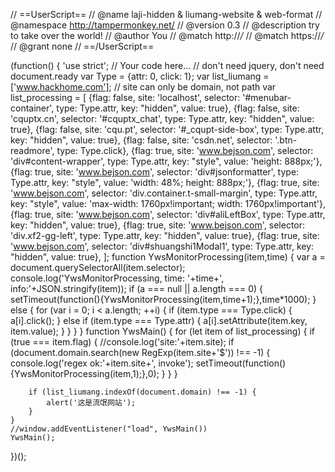 // ==UserScript==
// @name         laji-hidden & liumang-website & web-format
// @namespace    http://tampermonkey.net/
// @version      0.3
// @description  try to take over the world!
// @author       You
// @match        http://*/*
// @match        https://*/*
// @grant        none
// ==/UserScript==

(function() {
    'use strict';
    // Your code here...
    // don't need jquery, don't need document.ready
    var Type = {attr: 0, click: 1};
    var list_liumang = ['www.hackhome.com'];
    // site can only be domain, not path
    var list_processing = [
                           {flag: false, site: 'localhost', selector: '#menubar-container', type: Type.attr, key: "hidden", value: true},
                           {flag: false, site: 'cquptx.cn', selector: '#cquptx_chat', type: Type.attr, key: "hidden", value: true},
                           {flag: false, site: 'cqu.pt', selector: '#_cqupt-side-box', type: Type.attr, key: "hidden", value: true},
                           {flag: false, site: 'csdn.net', selector: '.btn-readmore', type: Type.click},
                           {flag: true, site: 'www.bejson.com', selector: 'div#content-wrapper', type: Type.attr, key: "style", value: 'height: 888px;'},
                           {flag: true, site: 'www.bejson.com', selector: 'div#jsonformatter', type: Type.attr, key: "style", value: 'width: 48%; height: 888px;'},
                           {flag: true, site: 'www.bejson.com', selector: 'div.container.t-small-margin', type: Type.attr, key: "style", value: 'max-width: 1760px!important; width: 1760px!important'},
                           {flag: true, site: 'www.bejson.com', selector: 'div#aliLeftBox', type: Type.attr, key: "hidden", value: true},
                           {flag: true, site: 'www.bejson.com', selector: 'div.xf2-gg-left', type: Type.attr, key: "hidden", value: true},
                           {flag: true, site: 'www.bejson.com', selector: 'div#shuangshi1Modal1', type: Type.attr, key: "hidden", value: true},
                    ];
    function YwsMonitorProcessing(item,time) {
        var a = document.querySelectorAll(item.selector);
        console.log('YwsMonitorProcessing, time: '+time+', info:'+JSON.stringify(item));
        if (a === null || a.length === 0) {
            setTimeout(function(){YwsMonitorProcessing(item,time+1);},time*1000);
        } else {
            for (var i = 0; i < a.length; ++i) {
                if (item.type === Type.click) {
                    a[i].click();
                } else if (item.type === Type.attr) {
                    a[i].setAttribute(item.key, item.value);
                }
            }
        }
    }
    function YwsMain() {
        for (let item of list_processing) {
            if (true === item.flag) {
                //console.log('site:'+item.site);
                if (document.domain.search(new RegExp(item.site+'\$')) !== -1) {
                    console.log('regex ok:'+item.site+', invoke');
                    setTimeout(function(){YwsMonitorProcessing(item,1);},0);
                }
            }
        }

        if (list_liumang.indexOf(document.domain) !== -1) {
            alert('这是流氓网站');
        }
    }
    //window.addEventListener("load", YwsMain())
    YwsMain();
})();